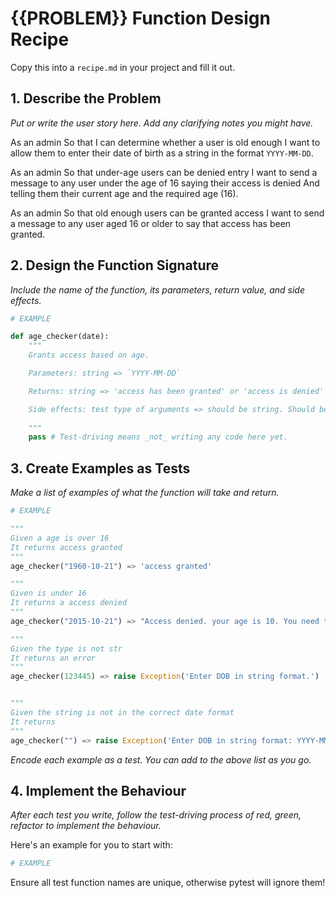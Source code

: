 # {{PROBLEM}} Function Design Recipe

Copy this into a `recipe.md` in your project and fill it out.

## 1. Describe the Problem

_Put or write the user story here. Add any clarifying notes you might have._

As an admin
So that I can determine whether a user is old enough
I want to allow them to enter their date of birth as a string in the format `YYYY-MM-DD`.

As an admin
So that under-age users can be denied entry
I want to send a message to any user under the age of 16 saying their access is denied
And telling them their current age and the required age (16).

As an admin
So that old enough users can be granted access
I want to send a message to any user aged 16 or older to say that access has been granted.


## 2. Design the Function Signature

_Include the name of the function, its parameters, return value, and side effects._

```python
# EXAMPLE

def age_checker(date):
    """
    Grants access based on age.

    Parameters: string => `YYYY-MM-DD`

    Returns: string => 'access has been granted' or 'access is denied'

    Side effects: test type of arguments => should be string. Should be in format `YYYY-MM-DD`.
        
    """
    pass # Test-driving means _not_ writing any code here yet.
```

## 3. Create Examples as Tests

_Make a list of examples of what the function will take and return._

```python
# EXAMPLE

"""
Given a age is over 16
It returns access granted
"""
age_checker("1960-10-21") => 'access granted'

"""
Given is under 16
It returns a access denied
"""
age_checker("2015-10-21") => "Access denied. your age is 10. You need to be 16."

"""
Given the type is not str
It returns an error
"""
age_checker(123445) => raise Exception('Enter DOB in string format.')


"""
Given the string is not in the correct date format
It returns 
"""
age_checker("") => raise Exception('Enter DOB in string format: YYYY-MM-DD.')


```

_Encode each example as a test. You can add to the above list as you go._

## 4. Implement the Behaviour

_After each test you write, follow the test-driving process of red, green, refactor to implement the behaviour._

Here's an example for you to start with:

```python
# EXAMPLE

```

Ensure all test function names are unique, otherwise pytest will ignore them!
